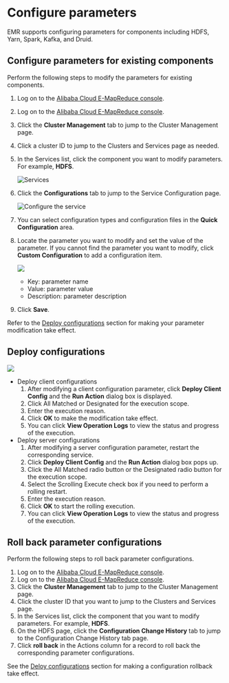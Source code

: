 # Configure parameters

EMR supports configuring parameters for components including HDFS, Yarn, Spark, Kafka, and Druid.

## Configure parameters for existing components

Perform the following steps to modify the parameters for existing components.

1.  Log on to the [Alibaba Cloud E-MapReduce console](https://emr.console.aliyun.com/).
2.  Log on to the [Alibaba Cloud E-MapReduce console](https://partners-intl.console.aliyun.com/#/emr).
3.  Click the **Cluster Management** tab to jump to the Cluster Management page.
4.  Click a cluster ID to jump to the Clusters and Services page as needed.
5.  In the Services list, click the component you want to modify parameters. For example, **HDFS**.

    ![Services](https://static-aliyun-doc.oss-accelerate.aliyuncs.com/assets/img/en-US/3609129951/p38139.png)

6.  Click the **Configurations** tab to jump to the Service Configuration page.

    ![Configure the service](https://static-aliyun-doc.oss-accelerate.aliyuncs.com/assets/img/en-US/3609129951/p38140.png)

7.  You can select configuration types and configuration files in the **Quick Configuration** area.
8.  Locate the parameter you want to modify and set the value of the parameter. If you cannot find the parameter you want to modify, click **Custom Configuration** to add a configuration item.

    ![](https://static-aliyun-doc.oss-accelerate.aliyuncs.com/assets/img/en-US/3609129951/p38141.png)

    -   Key: parameter name
    -   Value: parameter value
    -   Description: parameter description
9.  Click **Save**.

Refer to the [Deploy configurations](#section_gkw_dnm_4gb) section for making your parameter modification take effect.

## Deploy configurations

![](https://static-aliyun-doc.oss-accelerate.aliyuncs.com/assets/img/en-US/6721309951/p38143.png)

-   Deploy client configurations
    1.  After modifying a client configuration parameter, click **Deploy Client Config** and the **Run Action** dialog box is displayed.
    2.  Click All Matched or Designated for the execution scope.
    3.  Enter the execution reason.
    4.  Click **OK** to make the modification take effect.
    5.  You can click **View Operation Logs** to view the status and progress of the execution.
-   Deploy server configurations
    1.  After modifying a server configuration parameter, restart the corresponding service.
    2.  Click **Deploy Client Config** and the **Run Action** dialog box pops up.
    3.  Click the All Matched radio button or the Designated radio button for the execution scope.
    4.  Select the Scrolling Execute check box if you need to perform a rolling restart.
    5.  Enter the execution reason.
    6.  Click **OK** to start the rolling execution.
    7.  You can click **View Operation Logs** to view the status and progress of the execution.

## Roll back parameter configurations

Perform the following steps to roll back parameter configurations.

1.  Log on to the [Alibaba Cloud E-MapReduce console](https://emr.console.aliyun.com/).
2.  Log on to the [Alibaba Cloud E-MapReduce console](https://partners-intl.console.aliyun.com/#/emr).
3.  Click the **Cluster Management** tab to jump to the Cluster Management page.
4.  Click the cluster ID that you want to jump to the Clusters and Services page.
5.  In the Services list, click the component that you want to modify parameters. For example, **HDFS**.
6.  On the HDFS page, click the **Configuration Change History** tab to jump to the Configuration Change History tab page.
7.  Click **roll back** in the Actions column for a record to roll back the corresponding parameter configurations.

See the [Deloy configurations](#section_gkw_dnm_4gb) section for making a configuration rollback take effect.

